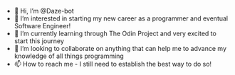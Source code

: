 - 👋 Hi, I’m @Daze-bot
- 👀 I’m interested in starting my new career as a programmer and eventual Software Engineer!
- 🌱 I’m currently learning through The Odin Project and very excited to start this journey
- 💞️ I’m looking to collaborate on anything that can help me to advance my knowledge of all things programming
- 📫 How to reach me - I still need to establish the best way to do so!

<!---
Daze-bot/Daze-bot is a ✨ special ✨ repository because its `README.md` (this file) appears on your GitHub profile.
You can click the Preview link to take a look at your changes.
--->
